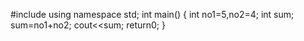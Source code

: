 #include<iostream>
using namespace std;
int main()
{
int no1=5,no2=4;
int sum;
sum=no1+no2;
cout<<sum;
return0;
}
